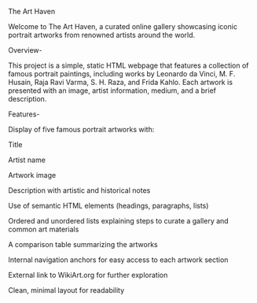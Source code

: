 The Art Haven

Welcome to The Art Haven, a curated online gallery showcasing iconic portrait artworks from renowned artists around the world.

Overview-

This project is a simple, static HTML webpage that features a collection of famous portrait paintings, including works by Leonardo da Vinci, M. F. Husain, Raja Ravi Varma, S. H. Raza, and Frida Kahlo. Each artwork is presented with an image, artist information, medium, and a brief description.

Features-

Display of five famous portrait artworks with:

Title

Artist name

Artwork image

Description with artistic and historical notes

Use of semantic HTML elements (headings, paragraphs, lists)

Ordered and unordered lists explaining steps to curate a gallery and common art materials

A comparison table summarizing the artworks

Internal navigation anchors for easy access to each artwork section


External link to WikiArt.org for further exploration

Clean, minimal layout for readability
